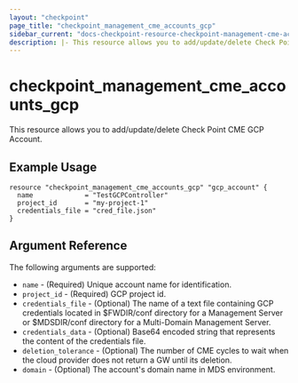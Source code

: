 ```yaml
---
layout: "checkpoint"
page_title: "checkpoint_management_cme_accounts_gcp"
sidebar_current: "docs-checkpoint-resource-checkpoint-management-cme-accounts-gcp"
description: |- This resource allows you to add/update/delete Check Point CME GCP Account.
---
```


# checkpoint_management_cme_accounts_gcp

This resource allows you to add/update/delete Check Point CME GCP Account.

## Example Usage

```hcl
resource "checkpoint_management_cme_accounts_gcp" "gcp_account" {
  name             = "TestGCPController"
  project_id       = "my-project-1"
  credentials_file = "cred_file.json"
}
```

## Argument Reference

The following arguments are supported:

* `name` - (Required) Unique account name for identification.
* `project_id` - (Required) GCP project id.
* `credentials_file` - (Optional) The name of a text file containing GCP credentials located in $FWDIR/conf directory
  for a Management Server or $MDSDIR/conf directory for a Multi-Domain Management Server.
* `credentials_data` - (Optional) Base64 encoded string that represents the content of the credentials file.
* `deletion_tolerance` - (Optional) The number of CME cycles to wait when the cloud provider does not return a GW until
  its deletion.
* `domain` - (Optional) The account's domain name in MDS environment.
